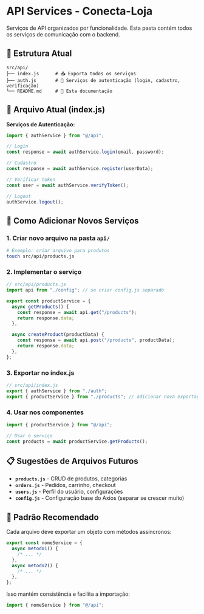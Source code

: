 # API Services - Conecta-Loja

Serviços de API organizados por funcionalidade. Esta pasta contém todos os serviços de comunicação com o backend.

## 📁 Estrutura Atual

```
src/api/
├── index.js      # 📤 Exporta todos os serviços
├── auth.js       # 🔐 Serviços de autenticação (login, cadastro, verificação)
└── README.md     # 📖 Esta documentação
```

## 🔧 Arquivo Atual (index.js)

**Serviços de Autenticação:**

```javascript
import { authService } from "@/api";

// Login
const response = await authService.login(email, password);

// Cadastro
const response = await authService.register(userData);

// Verificar token
const user = await authService.verifyToken();

// Logout
authService.logout();
```

## 🚀 Como Adicionar Novos Serviços

### 1. Criar novo arquivo na pasta `api/`

```bash
# Exemplo: criar arquivo para produtos
touch src/api/products.js
```

### 2. Implementar o serviço

```javascript
// src/api/products.js
import api from "./config"; // se criar config.js separado

export const productService = {
  async getProducts() {
    const response = await api.get("/products");
    return response.data;
  },

  async createProduct(productData) {
    const response = await api.post("/products", productData);
    return response.data;
  },
};
```

### 3. Exportar no index.js

```javascript
// src/api/index.js
export { authService } from "./auth";
export { productService } from "./products"; // adicionar nova exportação
```

### 4. Usar nos componentes

```javascript
import { productService } from "@/api";

// Usar o serviço
const products = await productService.getProducts();
```

## 📋 Sugestões de Arquivos Futuros

- **`products.js`** - CRUD de produtos, categorias
- **`orders.js`** - Pedidos, carrinho, checkout
- **`users.js`** - Perfil do usuário, configurações
- **`config.js`** - Configuração base do Axios (separar se crescer muito)

## 🔄 Padrão Recomendado

Cada arquivo deve exportar um objeto com métodos assíncronos:

```javascript
export const nomeService = {
  async metodo1() {
    /* ... */
  },
  async metodo2() {
    /* ... */
  },
};
```

Isso mantém consistência e facilita a importação:

```javascript
import { nomeService } from "@/api";
```
